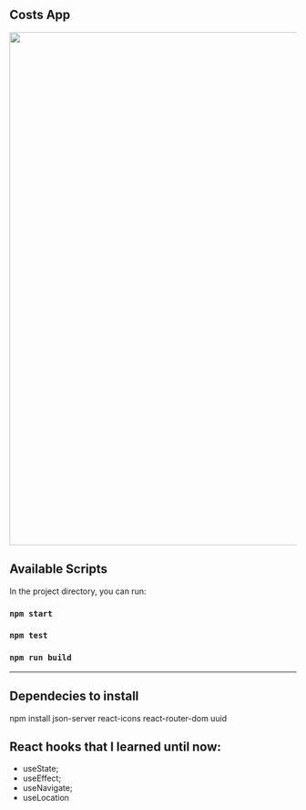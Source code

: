## Costs App

<div>
  <img src="https://user-images.githubusercontent.com/95629281/194185117-ec9ec4d8-7889-4edc-b623-b6ead1331cee.JPG" width="900px" />
</div>

## Available Scripts

In the project directory, you can run:

### `npm start`

### `npm test`

### `npm run build`

<hr>

## Dependecies to install
npm install json-server react-icons react-router-dom uuid

## React hooks that I learned until now:
- useState;
- useEffect;
- useNavigate;
- useLocation
